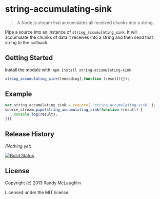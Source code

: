 # string-accumulating-sink

> A Node.js stream that accumulates all received chunks into a string.

Pipe a source into an instance of `string_accumulating_sink`.  It will
accumulate the chunks of data it receives into a string and then
send that string to the callback.

## Getting Started
Install the module with: `npm install string-accumulating-sink`

```javascript
string_accumulating_sink([encoding],function (result){});
```

## Example
```javascript
var string_accumulating_sink = require( 'string-accumulating-sink' );
source_stream.pipe(string_accumulating_sink(function (result) {
    console.log(result);
}))
```

## Release History
_(Nothing yet)_

[![Build Status](https://secure.travis-ci.org/randymized/string-accumulating-sink.png?branch=master)](http://travis-ci.org/randymized/string-accumulating-sink)

## License
Copyright (c) 2013 Randy McLaughlin

Licensed under the MIT license.
